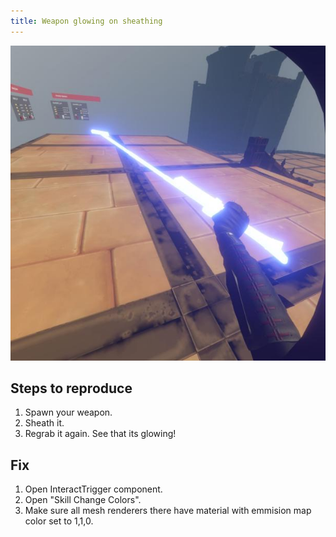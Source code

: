 ```yaml
---
title: Weapon glowing on sheathing
---
```


![Component](/img/tutorial-common-issues-sheathing.jpeg)

## Steps to reproduce

1. Spawn your weapon.
1. Sheath it.
1. Regrab it again. See that its glowing!

## Fix

1. Open InteractTrigger component.
1. Open "Skill Change Colors".
1. Make sure all mesh renderers there have material with emmision map color set to 1,1,0.
